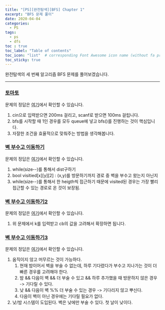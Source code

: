 ```yaml
---
title: "[PS][완전탐색][BFS] Chapter 1"
excerpt: "BFS 문제 풀이"
date: 2020-04-04
categories:
  - PS
tags:
  - ps 
  - dfs
toc : true
toc_label: "Table of contents"
toc_icon: "list"  # corresponding Font Awesome icon name (without fa prefix)
toc_sticky: true
---
```


완전탐색의 세 번째 알고리즘 BFS 문제를 풀어보겠습니다.   
- - -

### [토마토](https://www.acmicpc.net/problem/7576)

문제의 정답은 [여기](https://gist.github.com/niklasjang/5d4ab17dc15b28fd396ff52377833e03)에서 확인할 수 있습니다. 

1. cin으로 입력받으면 200ms 걸리고, scanf로 받으면 100ms 걸립니다.
1. bfs를 시작할 때 1인 경우를 모두 queue에 넣고 bfs()를 진행하는 것이 핵심입니다.
1. 자잘한 조건을 효율적으로 맞춰주는 방법을 생각해봅니다.  


### [벽 부수고 이동하기](https://www.acmicpc.net/problem/2206	)

문제의 정답은 [여기](https://gist.github.com/niklasjang/ea73492b2d9322333a8b96993ee146be)에서 확인할 수 있습니다. 

1. while(size--)를 통해서 dist구하기
1. bool visitied[x][y][2] : (x,y)를 방문하기까지 경로 중 벽을 부수고 왔는지 아닌지
1. while(size--)를 통해서 한 heigth씩 접근하기 때문에 visited된 경우는 가장 빨리 접근할 수 있는 경로로 온 것이 보장됨.

### [벽 부수고 이동하기2](https://www.acmicpc.net/problem/14442	)

문제의 정답은 [여기](https://gist.github.com/niklasjang/ea73492b2d9322333a8b96993ee146be)에서 확인할 수 있습니다. 

1. 위 문제에서 k를 입력받고 cb의 값을 고려해서 확장하면 됩니다. 

### [벽 부수고 이동하기3](https://www.acmicpc.net/problem/16933	)

문제의 정답은 [여기](https://gist.github.com/niklasjang/6c1147b8511dc35032c2367a2bd6144a)에서 확인할 수 있습니다. 

1. 움직이지 않고 머무르는 것이 가능하다.
	1. 현재 밤이어서 벽을 부술 수 없는데, 하루 기다렸다가 부수고 지나가는 것이 더 빠른 경우를 고려해야 한다.
	1. 밤 && 다음이 벽 && 더 부술 수 있고 && 하루 추가했을 때 방문하지 않은 경우 -> 기다릴 수 있다.
	1. 낮 && 다음이 벽 %% 더 부술 수 있는 경우 -> 기다리지 않고 뿌신다. 
	1. 다음이 벽이 아닌 경우에는 기다릴 필요가 없다.
1. 낮/밤 시스템이 도입된다. 벽은 낮에만 부술 수 있다. 첫 날이 낮이다. 
